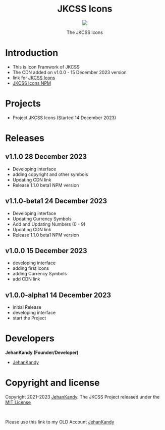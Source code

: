 <h1 align="center"> JKCSS Icons </h1>
<p align="center"><img src="https://avatars.githubusercontent.com/u/111488170?s=200&v=4"></p>

<p align="center">The JKCSS Icons</p>

# Introduction

- This is Icon Framwork of JKCSS
- The CDN added on v1.0.0 - 15 December 2023 version
- link for [JKCSS Icons](https://jkcss-css-framework.github.io/JKCSS-Icons/site/content/docs/)
- [JKCSS Icons NPM](https://www.npmjs.com/package/@jehankandy/jkcss-icons)

# Projects

- Project JKCSS Icons (Started 14 December 2023)

# Releases

## v1.1.0 28 December 2023

- Developing interface
- adding copyright and other symbols
- Updating CDN link
- Release 1.1.0 beta1 NPM version

## v1.1.0-beta1 24 December 2023

- Developing interface
- Updating Currency Symbols
- Add and Updating Numbers (0 - 9)
- Updating CDN link
- Release 1.1.0 beta1 NPM version

## v1.0.0 15 December 2023

- developing interface
- adding first icons
- adding Currency Symbols
- add CDN link


## v1.0.0-alpha1 14 December 2023

- initial Release
- developing interface
- start the Project


# Developers
 
 <b>JehanKandy (Founder/Developer)</b>
 
  - [JehanKandy](https://github.com/JehanKandy)




# Copyright and license

Copyright 2021–2023 [JehanKandy](https://github.com/JehanKandy). The JKCSS Project released under the [MIT License](https://github.com/JKCSS/JKCSS-Framework/blob/main/LICENSE)

 
<br>
 
Please use this link to my OLD Account [JehanKandy](https://github.com/JehanKandy)